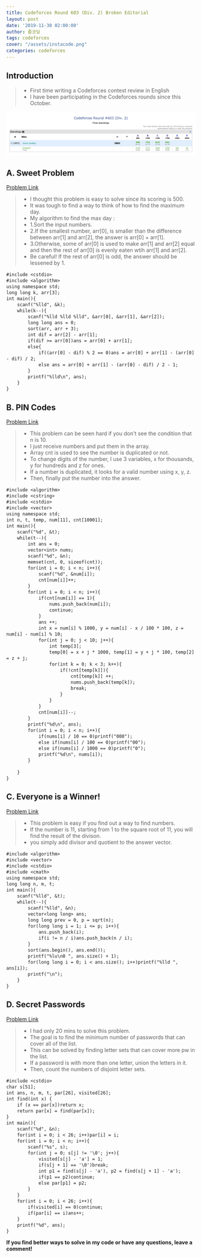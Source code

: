 ```yaml
---
title: Codeforces Round 603 (Div. 2) Broken Editorial
layout: post
date: '2019-11-30 02:00:00'
author: 줌코딩
tags: codeforces
cover: "/assets/instacode.png"
categories: codeforces
---
```


## Introduction

>* First time writing a Codeforces contest review in English
>* I have been participating in the Codeforces rounds since this October.

![사진](/assets/codeforces-603.png)

## A. Sweet Problem

[Problem Link](https://codeforces.com/contest/1263/problem/A)

>* I thought this problem is easy to solve since its scoring is 500.
>* It was tough to find a way to think of how to find the maximum day.
>* My algorithm to find the max day :
>* 1.Sort the input numbers.
>* 2.If the smallest number, arr[0], is smaller than the difference between arr[1] and arr[2], the answer is arr[0] + arr[1].
>* 3.Otherwise, some of arr[0] is used to make arr[1] and arr[2] equal and then the rest of arr[0] is evenly eaten wtih arr[1] and arr[2].
>* Be careful! If the rest of arr[0] is odd, the answer should be lessened by 1.

    #include <cstdio>
    #include <algorithm>
    using namespace std;
    long long k, arr[3];
    int main(){
        scanf("%lld", &k);
        while(k--){
            scanf("%lld %lld %lld", &arr[0], &arr[1], &arr[2]);
            long long ans = 0;
            sort(arr, arr + 3);
            int dif = arr[2] - arr[1];
            if(dif >= arr[0])ans = arr[0] + arr[1];
            else{
                if((arr[0] - dif) % 2 == 0)ans = arr[0] + arr[1] - (arr[0] - dif) / 2;
                else ans = arr[0] + arr[1] - (arr[0] - dif) / 2 - 1;
            }     
            printf("%lld\n", ans);
        }
    }

## B. PIN Codes

[Problem Link](https://codeforces.com/contest/1263/problem/B)

>* This problem can be seen hard if you don't see the condition that n is 10.
>* I just receive numbers and put them in the array.
>* Array cnt is used to see the number is duplicated or not.
>* To change digits of the number, I use 3 variables, x for thousands, y for hundreds and z for ones.
>* If a number is duplicated, it looks for a valid number using x, y, z.
>* Then, finally put the number into the answer.

    #include <algorithm>
    #include <cstring>
    #include <cstdio>
    #include <vector>
    using namespace std;
    int n, t, temp, num[11], cnt[10001];
    int main(){
        scanf("%d", &t);
        while(t--){
            int ans = 0;
            vector<int> nums;
            scanf("%d", &n);
            memset(cnt, 0, sizeof(cnt));
            for(int i = 0; i < n; i++){
                scanf("%d", &num[i]);
                cnt[num[i]]++;
            }
            for(int i = 0; i < n; i++){
                if(cnt[num[i]] == 1){
                    nums.push_back(num[i]);
                    continue;
                }
                ans ++;
                int x = num[i] % 1000, y = num[i] - x / 100 * 100, z = num[i] - num[i] % 10;
                for(int j = 0; j < 10; j++){
                    int temp[3];
                    temp[0] = x + j * 1000, temp[1] = y + j * 100, temp[2] = z + j;
                    for(int k = 0; k < 3; k++){
                        if(!cnt[temp[k]]){
                            cnt[temp[k]] ++;
                            nums.push_back(temp[k]);
                            break;
                        }
                    }
                }
                cnt[num[i]]--;
            }
            printf("%d\n", ans);
            for(int i = 0; i < n; i++){
                if(nums[i] / 10 == 0)printf("000");
                else if(nums[i] / 100 == 0)printf("00");
                else if(nums[i] / 1000 == 0)printf("0");
                printf("%d\n", nums[i]);
            }

        }
    }

## C. Everyone is a Winner!

[Problem Link](https://codeforces.com/contest/1263/problem/C)

>* This problem is easy if you find out a way to find numbers.
>* If the number is 11, starting from 1 to the square root of 11, you will find the result of the divison.
>* you simply add divisor and quotient to the answer vector.

    #include <algorithm>
    #include <vector>
    #include <cstdio>
    #include <cmath>
    using namespace std;
    long long n, m, t;
    int main(){
        scanf("%lld", &t);
        while(t--){
            scanf("%lld", &n);
            vector<long long> ans;
            long long prev = 0, p = sqrt(n);
            for(long long i = 1; i <= p; i++){
                ans.push_back(i); 
                if(i != n / i)ans.push_back(n / i);
            }
            sort(ans.begin(), ans.end());
            printf("%lu\n0 ", ans.size() + 1);
            for(long long i = 0; i < ans.size(); i++)printf("%lld ", ans[i]);
            printf("\n");
        }
    }

## D. Secret Passwords

[Problem Link](https://codeforces.com/contest/1263/problem/D)

>* I had only 20 mins to solve this problem.
>* The goal is to find the minimum number of passwords that can cover all of the list.
>* This can be solved by finding letter sets that can cover more pw in the list.
>* If a password is with more than one letter, union the letters in it.
>* Then, count the numbers of disjoint letter sets.

    #include <cstdio>
    char s[51];
    int ans, n, m, t, par[26], visited[26];
    int find(int x) {
        if (x == par[x])return x;
        return par[x] = find(par[x]);
    }
    int main(){
        scanf("%d", &n);
        for(int i = 0; i < 26; i++)par[i] = i;
        for(int i = 0; i < n; i++){
            scanf("%s", s);
            for(int j = 0; s[j] != '\0'; j++){
                visited[s[j] - 'a'] = 1;
                if(s[j + 1] == '\0')break;
                int p1 = find(s[j] - 'a'), p2 = find(s[j + 1] - 'a');
                if(p1 == p2)continue;
                else par[p1] = p2;
            }
        }
        for(int i = 0; i < 26; i++){
            if(visited[i] == 0)continue;
            if(par[i] == i)ans++;
        }
        printf("%d", ans);
    }

**If you find better ways to solve in my code or have any questions, leave a comment!**